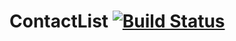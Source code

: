# ContactList [![Build Status](https://travis-ci.org/andreykaone/ContactList.svg?branch=master)](https://travis-ci.org/andreykaone/travis-ci_tests)
